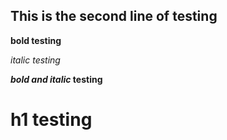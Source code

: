 ## This is the second line of testing

**bold testing** 

*italic testing* 

**_bold and italic_ testing**

# h1 testing
